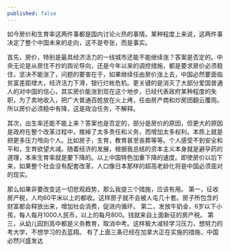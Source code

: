 ```yaml
---
published: false
---
```

如今房价和生育率这两件事都是国内讨论火热的事情。某种程度上来说，这两件事决定了整个中国未来的走向，这不是夸张，而是事实。

首先，房价，特别是最具经济活力的一线城市还能不能继续涨？答案是否定的。中央无论是从房住不抄的舆论导向，还是今年以来的调控措施，都是要求房价必须稳住，坚决不能涨了，问题的要害在于，如果继续任由房价涨上去，中国必然要面临贫富差距增大，经济活力下滑，银行烂帐危机。更关键的是消灭了大部分爱国普通人的对中国的信心，其实房价能涨到现在这个地步，已经代表政府某种程度的失职，为了卖地收入，把广大普通百姓放在火上烤，任由房产商和炒房团翻云覆雨。所以房价必须稳中有降，这是政治任务，不解释。

其次，出生率还能不能上来？答案也是否定的，部分是房价的原因，但更大的原因是政府在整个改革过程中，推掉了太多责任和义务，而增加太多权利。本质上就是把更多压力甩向个人。比如房子，生育，教育甚至丧葬等等。个人感受不到安全和平和，生育欲望大减。随着经济的发展，根据我总结的资本主义本身就是避孕药的道理，本来生育率就是要下降的。以上中国特色加重下降的速度。即使房价以后下来，如果整个社会没有配套改革，人口像日本那样的超高老龄化将是中国必须面对的现实。

那么如果非要改变这一切悲观趋势，那么我提三个措施，应该有用。
第一，征收房产税，人均60平米以上的都收。这样房子就不会被人屯几十套。房子所包含的财富都会释放出来，增加社会消费，促进内循环。
第二，发放牛奶金，6岁以下小孩，每人每月1000人民币，以上的每月800。钱就来自上面新征的房产税。
第三，从幼儿园到高中都是义务教育，取消中考。这样极大减轻学习压力，想努力的考大学，不想学习的去蓝翔。
有了上面三条已经在加拿大正在实施的措施，中国必然兴盛发达
